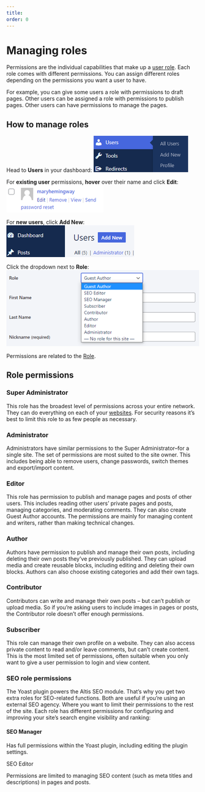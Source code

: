 ```yaml
---
title:
order: 0
---
```


# Managing roles

Permissions are the individual capabilities that make up a [user role](roles-and-permissions.md). Each role comes with different permissions. You can assign different roles depending on the permissions you want a user to have. 

For example, you can give some users a role with permissions to draft pages. Other users can be assigned a role with permissions to publish pages. Other users can have permissions to manage the pages. 

## How to manage roles

Head to **Users** in your dashboard:
![](../assets/managing-roles-image2.png)

For **existing user** permissions, **hover** over their name and click **Edit**:
![](../assets/managing-roles-image4.png)

For **new users**, click **Add New**:
![](../assets/managing-roles-image3.png)

Click the dropdown next to **Role**:
![](../assets/managing-roles-image1.png)

Permissions are related to the [Role](roles-and-permissions.md).

## Role permissions

### Super Administrator 

This role has the broadest level of permissions across your entire network. They can do everything on each of your [websites](../administration/multisite.md). For security reasons it’s best to limit this role to as few people as necessary.

### Administrator

Administrators have similar permissions to the Super Administrator–for a single site. The set of permissions are most suited to the site owner. This includes being able to remove users, change passwords, switch themes and export/import content. 

### Editor

This role has permission to publish and manage pages and posts of other users. This includes reading other users’ private pages and posts, managing categories, and moderating comments. They can also create Guest Author accounts. The permissions are mainly for managing content and writers, rather than making technical changes.

### Author

Authors have permission to publish and manage their own posts, including deleting their own posts they’ve previously published. They can upload media and create reusable blocks, including editing and deleting their own blocks. Authors can also choose existing categories and add their own tags.

### Contributor

Contributors can write and manage their own posts – but can’t publish or upload media. So if you’re asking users to include images in pages or posts, the Contributor role doesn’t offer enough permissions. 

### Subscriber

This role can manage their own profile on a website. They can also access private content to read and/or leave comments, but can’t create content. This is the most limited set of permissions, often suitable when you only want to give a user permission to login and view content. 

### SEO role permissions

The Yoast plugin powers the Altis SEO module. That’s why you get two extra roles for SEO-related functions. Both are useful if you’re using an external SEO agency. Where you want to limit their permissions to the rest of the site. Each role has different permissions for configuring and improving your site’s search engine visibility and ranking:

#### SEO Manager

Has full permissions within the Yoast plugin, including editing the plugin settings.

SEO Editor

Permissions are limited to managing SEO content (such as meta titles and descriptions) in pages and posts.
